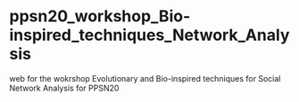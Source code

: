 # ppsn20_workshop_Bio-inspired_techniques_Network_Analysis
web for the wokrshop Evolutionary and Bio-inspired techniques for Social Network Analysis for PPSN20

